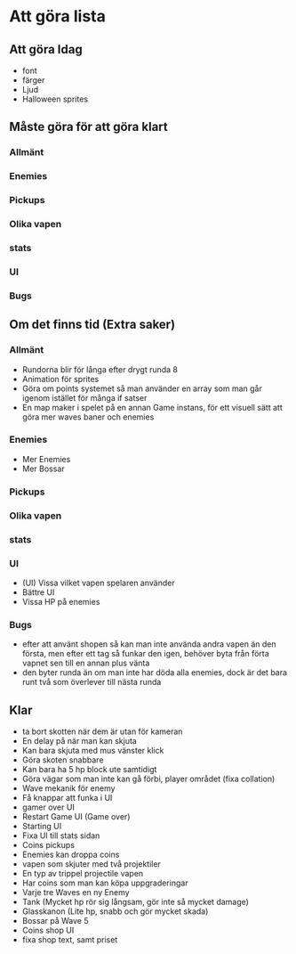 # Att göra lista

## Att göra Idag
* font
* färger  
* Ljud
* Halloween sprites 

## Måste göra för att göra klart 
### Allmänt

### Enemies

### Pickups

### Olika vapen

### stats 

### UI

### Bugs 


## Om det finns tid (Extra saker)
### Allmänt
* Rundorna blir för långa efter drygt runda 8
* Animation för sprites 
* Göra om points systemet så man använder en array som man går igenom istället för många if satser
* En map maker i spelet på en annan Game instans, för ett visuell sätt att göra mer waves baner och enemies

### Enemies
* Mer Enemies
* Mer Bossar 

### Pickups

### Olika vapen

### stats 

### UI
* (UI) Vissa vilket vapen spelaren använder 
* Bättre UI
* Vissa HP på enemies 

### Bugs 
* efter att använt shopen så kan man inte använda andra vapen än den första, men efter ett tag så funkar den igen, behöver byta från förta vapnet sen till en annan plus vänta 
* den byter runda än om man inte har döda alla enemies, dock är det bara runt två som överlever till nästa runda 

## Klar 
* ta bort skotten när dem är utan för kameran  
* En delay på när man kan skjuta 
* Kan bara skjuta med mus vänster klick 
* Göra skoten snabbare 
* Kan bara ha 5 hp block ute samtidigt 
* Göra vägar som man inte kan gå förbi, player området (fixa collation)
* Wave mekanik för enemy
* Få knappar att funka i UI
* gamer over UI
* Restart Game UI (Game over)
* Starting UI
* Fixa UI till stats sidan
* Coins pickups
* Enemies kan droppa coins 
* vapen som skjuter med två projektiler 
* En typ av trippel projectile vapen
* Har coins som man kan köpa uppgraderingar
* Varje tre Waves en ny Enemy 
* Tank (Mycket hp rör sig långsam, gör inte så mycket damage)
* Glasskanon (Lite hp, snabb och gör mycket skada)
* Bossar på Wave 5 
* Coins shop UI
* fixa shop text, samt priset 